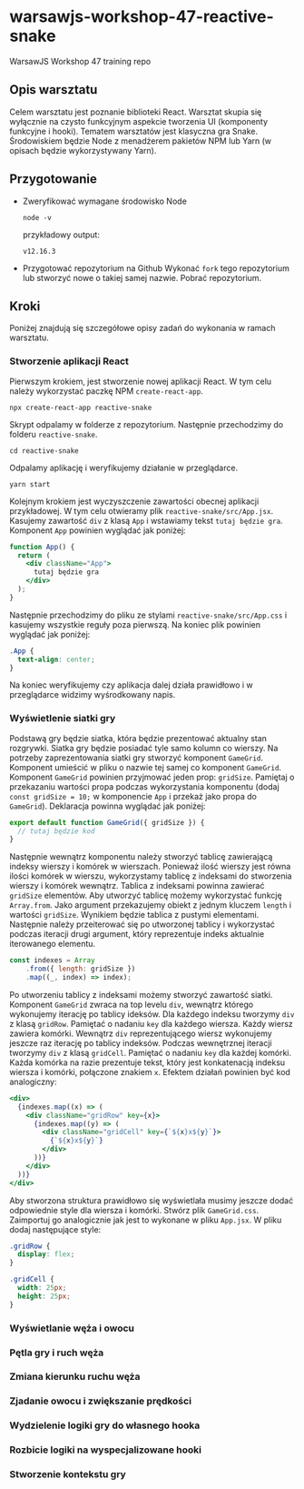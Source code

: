 # warsawjs-workshop-47-reactive-snake
WarsawJS Workshop 47 training repo

## Opis warsztatu
Celem warsztatu jest poznanie biblioteki React.
Warsztat skupia się wyłącznie na czysto funkcyjnym aspekcie tworzenia UI (komponenty funkcyjne i hooki).
Tematem warsztatów jest klasyczna gra Snake.
Środowiskiem będzie Node z menadżerem pakietów NPM lub Yarn (w opisach będzie wykorzystywany Yarn).

## Przygotowanie
* Zweryfikować wymagane środowisko Node
    ```shell script
    node -v
    ```
  przykładowy output:
    ```shell script
    v12.16.3
    ```
* Przygotować repozytorium na Github
Wykonać `fork` tego repozytorium lub stworzyć nowe o takiej samej nazwie. Pobrać repozytorium.

## Kroki

Poniżej znajdują się szczegółowe opisy zadań do wykonania w ramach warsztatu.

### Stworzenie aplikacji React

Pierwszym krokiem, jest stworzenie nowej aplikacji React.
W tym celu należy wykorzystać paczkę NPM `create-react-app`.
```shell script
npx create-react-app reactive-snake
```
Skrypt odpalamy w folderze z repozytorium. 
Następnie przechodzimy do folderu `reactive-snake`.
```shell script
cd reactive-snake
```
Odpalamy aplikację i weryfikujemy działanie w przeglądarce.
```shell script
yarn start
```
Kolejnym krokiem jest wyczyszczenie zawartości obecnej aplikacji przykładowej.
W tym celu otwieramy plik `reactive-snake/src/App.jsx`.
Kasujemy zawartość `div` z klasą `App` i wstawiamy tekst `tutaj będzie gra`.
Komponent `App` powinien wyglądać jak poniżej:
```jsx
function App() {
  return (
    <div className="App">
      tutaj będzie gra
    </div>
  );
}
```
Następnie przechodzimy do pliku ze stylami `reactive-snake/src/App.css` i kasujemy wszystkie reguły poza pierwszą. Na koniec plik powinien wyglądać jak poniżej:
```css
.App {
  text-align: center;
}

```
Na koniec weryfikujemy czy aplikacja dalej działa prawidłowo i w przeglądarce widzimy wyśrodkowany napis.

### Wyświetlenie siatki gry

Podstawą gry będzie siatka, która będzie prezentować aktualny stan rozgrywki.
Siatka gry będzie posiadać tyle samo kolumn co wierszy. 
Na potrzeby zaprezentowania siatki gry stworzyć komponent `GameGrid`.
Komponent umieścić w pliku o nazwie tej samej co komponent `GameGrid`.
Komponent `GameGrid` powinien przyjmować jeden prop: `gridSize`.
Pamiętaj o przekazaniu wartości propa podczas wykorzystania komponentu (dodaj `const gridSize = 10;` w komponencie `App` i przekaż jako propa do `GameGrid`).
Deklaracja powinna wyglądać jak poniżej:
```jsx
export default function GameGrid({ gridSize }) {
  // tutaj będzie kod
}
```
Następnie wewnątrz komponentu należy stworzyć tablicę zawierającą indeksy wierszy i komórek w wierszach.
Ponieważ ilość wierszy jest równa ilości komórek w wierszu, wykorzystamy tablicę z indeksami do stworzenia wierszy i komórek wewnątrz.
Tablica z indeksami powinna zawierać `gridSize` elementów. 
Aby utworzyć tablicę możemy wykorzystać funkcję `Array.from`.
Jako argument przekazujemy obiekt z jednym kluczem `length` i wartości `gridSize`.
Wynikiem będzie tablica z pustymi elementami.
Następnie należy przeiterować się po utworzonej tablicy i wykorzystać podczas iteracji drugi argument, który reprezentuje indeks aktualnie iterowanego elementu.
```js
const indexes = Array
    .from({ length: gridSize })
    .map((_, index) => index);
```
Po utworzeniu tablicy z indeksami możemy stworzyć zawartość siatki.
Komponent `GameGrid` zwraca na top levelu `div`, wewnątrz którego wykonujemy iterację po tablicy ideksów.
Dla każdego indeksu tworzymy `div` z klasą `gridRow`.
Pamiętać o nadaniu `key` dla każdego wiersza.
Każdy wiersz zawiera komórki.
Wewnątrz `div` reprezentującego wiersz wykonujemy jeszcze raz iterację po tablicy indeksów.
Podczas wewnętrznej iteracji tworzymy `div` z klasą `gridCell`.
Pamiętać o nadaniu `key` dla każdej komórki.
Każda komórka na razie prezentuje tekst, który jest konkatenacją indeksu wiersza i komórki, połączone znakiem `x`.
Efektem działań powinien być kod analogiczny:
```jsx
<div>
  {indexes.map((x) => (
    <div className="gridRow" key={x}>
      {indexes.map((y) => (
        <div className="gridCell" key={`${x}x${y}`}>
          {`${x}x${y}`}
        </div>
      ))}
    </div>
  ))}
</div>
```
Aby stworzona struktura prawidłowo się wyświetlała musimy jeszcze dodać odpowiednie style dla wiersza i komórki.
Stwórz plik `GameGrid.css`.
Zaimportuj go analogicznie jak jest to wykonane w pliku `App.jsx`.
W pliku dodaj następujące style:
```css
.gridRow {
  display: flex;
}

.gridCell {
  width: 25px;
  height: 25px;
}
```

### Wyświetlanie węża i owocu

### Pętla gry i ruch węża

### Zmiana kierunku ruchu węża

### Zjadanie owocu i zwiększanie prędkości

### Wydzielenie logiki gry do własnego hooka

### Rozbicie logiki na wyspecjalizowane hooki

### Stworzenie kontekstu gry
